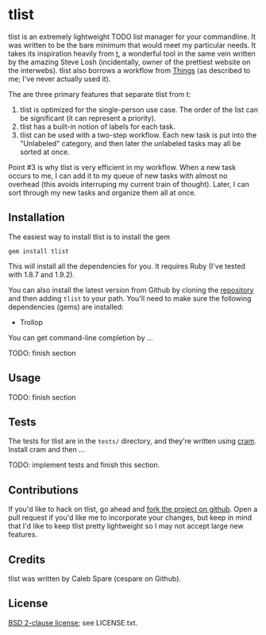tlist
=====

tlist is an extremely lightweight TODO list manager for your commandline. It was written to be the bare
minimum that would meet my particular needs. It takes its inspiration heavily from
[t](http://stevelosh.com/projects/t/), a wonderful tool in the same vein written by the amazing Steve Losh
(incidentally, owner of the prettiest website on the interwebs). tlist also borrows a workflow from
[Things](http://culturedcode.com/things/) (as described to me; I've never actually used it).

The are three primary features that separate tlist from t:

1. tlist is optimized for the single-person use case. The order of the list can be significant (it can
   represent a priority).
2. tlist has a built-in notion of labels for each task.
3. tlist can be used with a two-step workflow. Each new task is put into the "Unlabeled" category, and then
   later the unlabeled tasks may all be sorted at once.

Point #3 is why tlist is very efficient in my workflow. When a new task occurs to me, I can add it to my queue
of new tasks with almost no overhead (this avoids interruping my current train of thought). Later, I can sort
through my new tasks and organize them all at once.

Installation
------------

The easiest way to install tlist is to install the gem

    gem install tlist

This will install all the dependencies for you. It requires Ruby (I've tested with 1.8.7 and 1.9.2).

You can also install the latest version from Github by cloning the
[repository](https://github.com/cespare/tlist) and then adding `tlist` to your path. You'll need to make sure
the following dependencies (gems) are installed:

* Trollop

You can get command-line completion by ...

TODO: finish section

Usage
-----

TODO: finish section

Tests
-----

The tests for tlist are in the `tests/` directory, and they're written using
[cram](https://bitheap.org/cram/). Install cram and then ...

TODO: implement tests and finish this section.

Contributions
-------------

If you'd like to hack on tlist, go ahead and [fork the project on github](https://github.com/cespare/tlist).
Open a pull request if you'd like me to incorporate your changes, but keep in mind that I'd like to keep tlist
pretty lightweight so I may not accept large new features.

Credits
-------

tlist was written by Caleb Spare (cespare on Github).

License
-------

[BSD 2-clause license](http://opensource.org/licenses/bsd-license.php); see LICENSE.txt.
